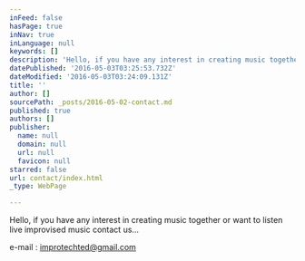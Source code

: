 ```yaml
---
inFeed: false
hasPage: true
inNav: true
inLanguage: null
keywords: []
description: 'Hello, if you have any interest in creating music together or want to listen live improvised music contact us... '
datePublished: '2016-05-03T03:25:53.732Z'
dateModified: '2016-05-03T03:24:09.131Z'
title: ''
author: []
sourcePath: _posts/2016-05-02-contact.md
published: true
authors: []
publisher:
  name: null
  domain: null
  url: null
  favicon: null
starred: false
url: contact/index.html
_type: WebPage

---
```

Hello, if you have any interest in creating music together or want to listen live improvised music contact us... 

e-mail : improtechted@gmail.com